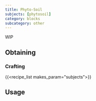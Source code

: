 ```yaml
---
title: Phyto-Soil
subjects: [phytosoil]
category: blocks
subcategory: other
---
```


WIP

Obtaining
---------

### Crafting
{{<recipe_list makes_param="subjects">}}

Usage
-----
